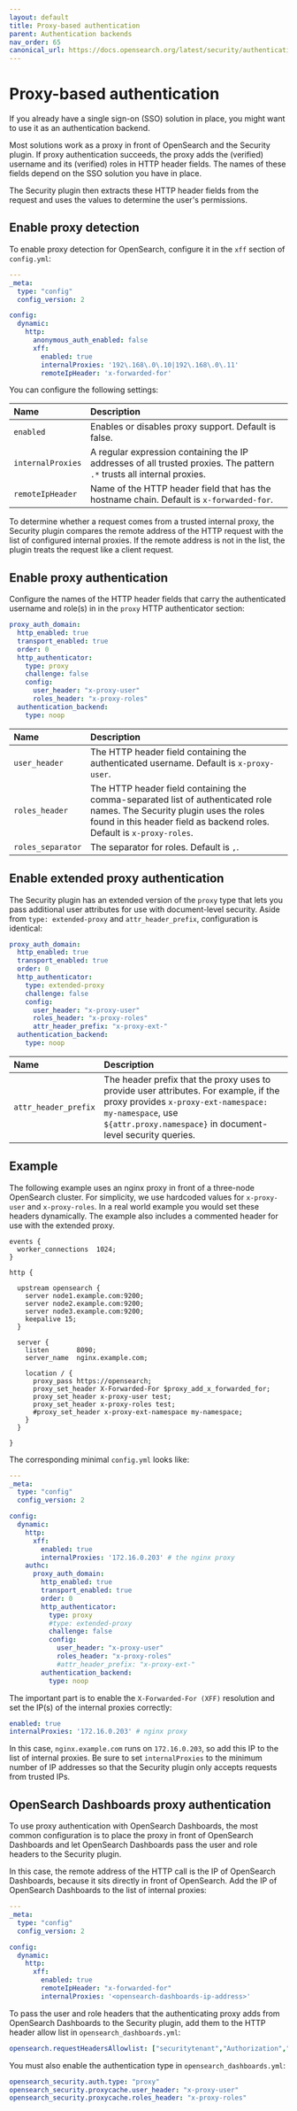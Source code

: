 ```yaml
---
layout: default
title: Proxy-based authentication
parent: Authentication backends
nav_order: 65
canonical_url: https://docs.opensearch.org/latest/security/authentication-backends/proxy/
---
```


# Proxy-based authentication

If you already have a single sign-on (SSO) solution in place, you might want to use it as an authentication backend.

Most solutions work as a proxy in front of OpenSearch and the Security plugin. If proxy authentication succeeds, the proxy adds the (verified) username and its (verified) roles in HTTP header fields. The names of these fields depend on the SSO solution you have in place.

The Security plugin then extracts these HTTP header fields from the request and uses the values to determine the user's permissions.


## Enable proxy detection

To enable proxy detection for OpenSearch, configure it in the `xff` section of `config.yml`:

```yml
---
_meta:
  type: "config"
  config_version: 2

config:
  dynamic:
    http:
      anonymous_auth_enabled: false
      xff:
        enabled: true
        internalProxies: '192\.168\.0\.10|192\.168\.0\.11'
        remoteIpHeader: 'x-forwarded-for'
```

You can configure the following settings:

Name | Description
:--- | :---
`enabled` | Enables or disables proxy support. Default is false.
`internalProxies` | A regular expression containing the IP addresses of all trusted proxies. The pattern `.*` trusts all internal proxies.
`remoteIpHeader` | Name of the HTTP header field that has the hostname chain. Default is `x-forwarded-for`.

To determine whether a request comes from a trusted internal proxy, the Security plugin compares the remote address of the HTTP request with the list of configured internal proxies.  If the remote address is not in the list, the plugin treats the request like a client request.


## Enable proxy authentication

Configure the names of the HTTP header fields that carry the authenticated username and role(s) in in the `proxy` HTTP authenticator section:

```yml
proxy_auth_domain:
  http_enabled: true
  transport_enabled: true
  order: 0
  http_authenticator:
    type: proxy
    challenge: false
    config:
      user_header: "x-proxy-user"
      roles_header: "x-proxy-roles"
  authentication_backend:
    type: noop
```

Name | Description
:--- | :---
`user_header` | The HTTP header field containing the authenticated username. Default is `x-proxy-user`.
`roles_header` | The HTTP header field containing the comma-separated list of authenticated role names. The Security plugin uses the roles found in this header field as backend roles. Default is `x-proxy-roles`.
`roles_separator` | The separator for roles. Default is `,`.


## Enable extended proxy authentication

The Security plugin has an extended version of the `proxy` type that lets you pass additional user attributes for use with document-level security. Aside from `type: extended-proxy` and `attr_header_prefix`, configuration is identical:

```yml
proxy_auth_domain:
  http_enabled: true
  transport_enabled: true
  order: 0
  http_authenticator:
    type: extended-proxy
    challenge: false
    config:
      user_header: "x-proxy-user"
      roles_header: "x-proxy-roles"
      attr_header_prefix: "x-proxy-ext-"
  authentication_backend:
    type: noop
```

Name | Description
:--- | :---
`attr_header_prefix` | The header prefix that the proxy uses to provide user attributes. For example, if the proxy provides `x-proxy-ext-namespace: my-namespace`, use `${attr.proxy.namespace}` in document-level security queries.


## Example

The following example uses an nginx proxy in front of a three-node OpenSearch cluster. For simplicity, we use hardcoded values for `x-proxy-user` and `x-proxy-roles`. In a real world example you would set these headers dynamically. The example also includes a commented header for use with the extended proxy.

```
events {
  worker_connections  1024;
}

http {

  upstream opensearch {
    server node1.example.com:9200;
    server node2.example.com:9200;
    server node3.example.com:9200;
    keepalive 15;
  }

  server {
    listen       8090;
    server_name  nginx.example.com;

    location / {
      proxy_pass https://opensearch;
      proxy_set_header X-Forwarded-For $proxy_add_x_forwarded_for;
      proxy_set_header x-proxy-user test;
      proxy_set_header x-proxy-roles test;
      #proxy_set_header x-proxy-ext-namespace my-namespace;
    }
  }

}
```

The corresponding minimal `config.yml` looks like:

```yml
---
_meta:
  type: "config"
  config_version: 2

config:
  dynamic:
    http:
      xff:
        enabled: true
        internalProxies: '172.16.0.203' # the nginx proxy
    authc:
      proxy_auth_domain:
        http_enabled: true
        transport_enabled: true
        order: 0
        http_authenticator:
          type: proxy
          #type: extended-proxy
          challenge: false
          config:
            user_header: "x-proxy-user"
            roles_header: "x-proxy-roles"
            #attr_header_prefix: "x-proxy-ext-"
        authentication_backend:
          type: noop
```

The important part is to enable the `X-Forwarded-For (XFF)` resolution and set the IP(s) of the internal proxies correctly:

```yml
enabled: true
internalProxies: '172.16.0.203' # nginx proxy
```

In this case, `nginx.example.com` runs on `172.16.0.203`, so add this IP to the list of internal proxies. Be sure to set `internalProxies` to the minimum number of IP addresses so that the Security plugin only accepts requests from trusted IPs.


## OpenSearch Dashboards proxy authentication

To use proxy authentication with OpenSearch Dashboards, the most common configuration is to place the proxy in front of OpenSearch Dashboards and let OpenSearch Dashboards pass the user and role headers to the Security plugin.

In this case, the remote address of the HTTP call is the IP of OpenSearch Dashboards, because it sits directly in front of OpenSearch. Add the IP of OpenSearch Dashboards to the list of internal proxies:

```yml
---
_meta:
  type: "config"
  config_version: 2

config:
  dynamic:
    http:
      xff:
        enabled: true
        remoteIpHeader: "x-forwarded-for"
        internalProxies: '<opensearch-dashboards-ip-address>'
```

To pass the user and role headers that the authenticating proxy adds from OpenSearch Dashboards to the Security plugin, add them to the HTTP header allow list in `opensearch_dashboards.yml`:

```yml
opensearch.requestHeadersAllowlist: ["securitytenant","Authorization","x-forwarded-for","x-proxy-user","x-proxy-roles"]
```

You must also enable the authentication type in `opensearch_dashboards.yml`:

```yml
opensearch_security.auth.type: "proxy"
opensearch_security.proxycache.user_header: "x-proxy-user"
opensearch_security.proxycache.roles_header: "x-proxy-roles"
```
